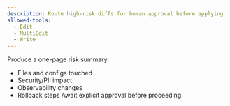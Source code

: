 ```yaml
---
description: Route high-risk diffs for human approval before applying
allowed-tools:
  - Edit
  - MultiEdit
  - Write
---
```

Produce a one-page risk summary:
- Files and configs touched
- Security/PII impact
- Observability changes
- Rollback steps
Await explicit approval before proceeding.

